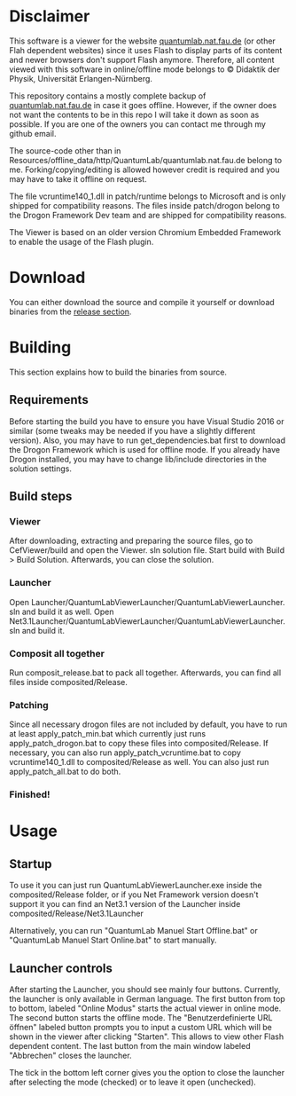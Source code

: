 # Disclaimer

This software is a viewer for the website <a href="https://quantumlab.nat.fau.de">quantumlab.nat.fau.de</a> (or other Flah dependent websites) since it uses Flash to display parts of its content and newer browsers don't support Flash anymore. Therefore, all content viewed with this software in online/offline mode belongs to © Didaktik der Physik, Universität Erlangen-Nürnberg.

This repository contains a mostly complete backup of <a href="https://quantumlab.nat.fau.de">quantumlab.nat.fau.de</a> in case it goes offline. However, if the owner does not want the contents to be in this repo I will take it down as soon as possible. If you are one of the owners you can contact me through my github email.

The source-code other than in Resources/offline_data/http/QuantumLab/quantumlab.nat.fau.de belong to me. Forking/copying/editing is allowed however credit is required and you may have to take it offline on request.

The file vcruntime140_1.dll in patch/runtime belongs to Microsoft and is only shipped for compatibility reasons.
The files inside patch/drogon belong to the Drogon Framework Dev team and are shipped for compatibility reasons.

The Viewer is based on an older version Chromium Embedded Framework to enable the usage of the Flash plugin.

# Download
You can either download the source and compile it yourself or download binaries from the <a href="">release section</a>.

# Building
This section explains how to build the binaries from source.

## Requirements
Before starting the build you have to ensure you have Visual Studio 2016 or similar (some tweaks may be needed if you have a slightly different version). Also, you may have to run get_dependencies.bat first to download the Drogon Framework which is used for offline mode. If you already have Drogon installed, you may have to change lib/include directories in the solution settings.

## Build steps

### Viewer
After downloading, extracting and preparing the source files, go to CefViewer/build and open the Viewer. sln solution file. Start build with Build > Build Solution. Afterwards, you can close the solution.

### Launcher
Open Launcher/QuantumLabViewerLauncher/QuantumLabViewerLauncher. sln and build it as well.
Open Net3.1Launcher/QuantumLabViewerLauncher/QuantumLabViewerLauncher. sln and build it.

### Composit all together
Run composit_release.bat to pack all together. Afterwards, you can find all files inside composited/Release.

### Patching
Since all necessary drogon files are not included by default, you have to run at least apply_patch_min.bat which currently just runs apply_patch_drogon.bat to copy these files into composited/Release. If necessary, you can also run apply_patch_vcruntime.bat to copy vcruntime140_1.dll to composited/Release as well. You can also just run apply_patch_all.bat to do both.

### Finished!

# Usage

## Startup
To use it you can just run QuantumLabViewerLauncher.exe inside the composited/Release folder, or if you Net Framework version doesn't support it you can find an Net3.1 version of the Launcher inside composited/Release/Net3.1Launcher

Alternatively, you can run "QuantumLab Manuel Start Offline.bat" or "QuantumLab Manuel Start Online.bat" to start manually.

## Launcher controls
After starting the Launcher, you should see mainly four buttons. Currently, the launcher is only available in German language. The first button from top to bottom, labeled "Online Modus" starts the actual viewer in online mode. The second button starts the offline mode. The "Benutzerdefinierte URL öffnen" labeled button prompts you to input a custom URL which will be shown in the viewer after clicking "Starten". This allows to view other Flash dependent content. The last button from the main window labeled "Abbrechen" closes the launcher.

The tick in the bottom left corner gives you the option to close the launcher after selecting the mode (checked) or to leave it open (unchecked).
